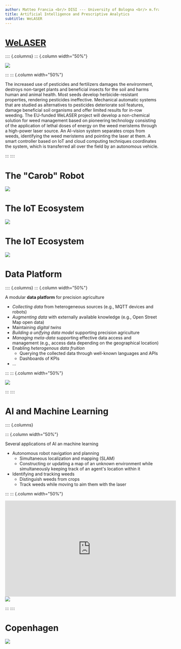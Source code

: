 ```yaml
---
author: Matteo Francia <br/> DISI --- University of Bologna <br/> m.francia@unibo.it
title: Artificial Intelligence and Prescriptive Analytics
subtitle: WeLASER
---
```


# [WeLASER](https://cordis.europa.eu/project/id/101000256)

:::: {.columns}
::: {.column width="50%"}

![](./img/welaser/overview.png)

:::
::: {.column width="50%"}

The increased use of pesticides and fertilizers damages the environment, destroys non-target plants and beneficial insects for the soil and harms human and animal health. Most seeds develop herbicide-resistant properties, rendering pesticides ineffective. Mechanical automatic systems that are studied as alternatives to pesticides deteriorate soil features, damage beneficial soil organisms and offer limited results for in-row weeding. The EU-funded WeLASER project will develop a non-chemical solution for weed management based on pioneering technology consisting of the application of lethal doses of energy on the weed meristems through a high-power laser source. An AI-vision system separates crops from weeds, identifying the weed meristems and pointing the laser at them. A smart controller based on IoT and cloud computing techniques coordinates the system, which is transferred all over the field by an autonomous vehicle.

:::
::::

# The "Carob" Robot

<img src="./img/welaser/carob.png" class="center">

# The IoT Ecosystem

<img src="./img/welaser/iot.png" class="center">

# The IoT Ecosystem

<img src="./img/welaser/iot2.png" class="center">

# Data Platform

:::: {.columns}
::: {.column width="50%"}

A modular **data platform** for precision agriculture

- *Collecting data* from heterogeneous sources (e.g., MQTT devices and robots)
- *Augmenting data* with externally available knowledge (e.g., Open Street Map open data)
- Maintaining *digital twins*
- *Building a unifying data model* supporting precision agriculture
- *Managing meta-data* supporting effective data access and management (e.g., access data depending on the geographical location)
- Enabling *heterogenous data fruition*
    - Querying the collected data through well-known languages and APIs
    - Dashboards of KPIs
- ...

:::
::: {.column width="50%"}

![](./img/welaser/dp.png)

:::
::::

# AI and Machine Learning

:::: {.columns}

::: {.column width="50%"}

Several applications of AI an machine learning

- Autonomous robot navigation and planning
    - Simultaneous localization and mapping (SLAM)
    - Constructing or updating a map of an unknown environment while simultaneously keeping track of an agent's location within it
- Identifying and tracking weeds
    - Distinguish weeds from crops
    - Track weeds while moving to aim them with the laser

:::
::: {.column width="50%"}

<iframe width="560" height="315" src="https://www.youtube-nocookie.com/embed/zyl3KP8lHD4?si=ghjWTI0uT-2lk7pE" title="YouTube video player" frameborder="0" allow="accelerometer; autoplay; clipboard-write; encrypted-media; gyroscope; picture-in-picture; web-share" referrerpolicy="strict-origin-when-cross-origin" allowfullscreen></iframe>

<img src="./img/welaser/madrid.gif" class="center">

:::
::::

# Copenhagen

<img src="./img/welaser/copenhagen.gif" class="center">